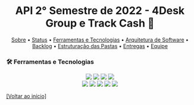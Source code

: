 <br id="inicio">

<h1 align="center">API 2° Semestre de 2022 - 4Desk Group e Track Cash 💼</h1>

 <p align="center">
     <a href="#sobre">Sobre</a> • 
     <a href="#status">Status</a> •
     <a href="#techtools">Ferramentas e Tecnologias</a> •
     <a href="#arquitetura">Arquitetura de Software</a> •  
     <a href="#backlog">Backlog</a> •
     <a href="#estrutura-pastas">Estruturação das Pastas</a> • 
     <a href="#entregas">Entregas</a> • 
     <a href="#equipe">Equipe</a> 
</p>

<span id="techtools">
 
 ### :hammer_and_wrench: Ferramentas e Tecnologias
 
 <p align="center">
 <img src="https://img.shields.io/badge/Slack-292A2D?style=for-the-badge&logo=slack&logoColor=54C5CE"/> <img src="https://img.shields.io/badge/Discord-292A2D?style=for-the-badge&logo=discord&logoColor=54C5CE"/> <img src="https://img.shields.io/badge/Trello-292A2D?style=for-the-badge&logo=trello&logoColor=54C5CE"/> <img src="https://img.shields.io/badge/Figma-292A2D?style=for-the-badge&logo=figma&logoColor=54C5CE"/> <br> <img src="https://img.shields.io/badge/Java-292A2D?style=for-the-badge&logo=javascript&logoColor=54C5CE"/> <img src="https://img.shields.io/badge/TypeScript-292A2D?style=for-the-badge&logo=typescript&logoColor=54C5CE"/> <img src="https://img.shields.io/badge/Node.js-292A2D?style=for-the-badge&logo=nodedotjs&logoColor=54C5CE"/> <img src="https://img.shields.io/badge/React-292A2D?style=for-the-badge&logo=react&logoColor=54C5CE"/> <img src="https://img.shields.io/badge/MySQL-292A2D?style=for-the-badge&logo=mysql&logoColor=54C5CE"/>
</p>
  
<a href="#inicio">[Voltar ao início]</a>

